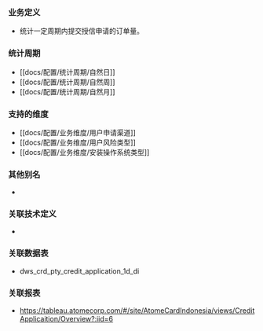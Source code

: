 ### 业务定义

* 统计一定周期内提交授信申请的订单量。
### 统计周期

* [[docs/配置/统计周期/自然日]]
* [[docs/配置/统计周期/自然周]]
* [[docs/配置/统计周期/自然月]]
### 支持的维度

* [[docs/配置/业务维度/用户申请渠道]]
* [[docs/配置/业务维度/用户风险类型]]
* [[docs/配置/业务维度/安装操作系统类型]]

### 其他别名

* 
### 关联技术定义

* 
### 关联数据表

* dws_crd_pty_credit_application_1d_di
### 关联报表
* https://tableau.atomecorp.com/#/site/AtomeCardIndonesia/views/CreditApplicaition/Overview?:iid=6